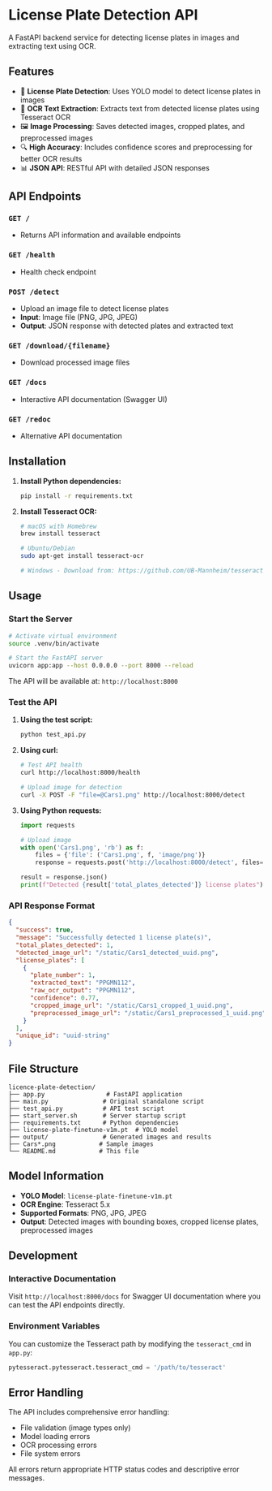 # License Plate Detection API

A FastAPI backend service for detecting license plates in images and extracting text using OCR.

## Features

- 🚗 **License Plate Detection**: Uses YOLO model to detect license plates in images
- 📝 **OCR Text Extraction**: Extracts text from detected license plates using Tesseract OCR
- 🖼️ **Image Processing**: Saves detected images, cropped plates, and preprocessed images
- 🔍 **High Accuracy**: Includes confidence scores and preprocessing for better OCR results
- 📊 **JSON API**: RESTful API with detailed JSON responses

## API Endpoints

### `GET /`
- Returns API information and available endpoints

### `GET /health`
- Health check endpoint

### `POST /detect`
- Upload an image file to detect license plates
- **Input**: Image file (PNG, JPG, JPEG)
- **Output**: JSON response with detected plates and extracted text

### `GET /download/{filename}`
- Download processed image files

### `GET /docs`
- Interactive API documentation (Swagger UI)

### `GET /redoc`
- Alternative API documentation

## Installation

1. **Install Python dependencies:**
   ```bash
   pip install -r requirements.txt
   ```

2. **Install Tesseract OCR:**
   ```bash
   # macOS with Homebrew
   brew install tesseract
   
   # Ubuntu/Debian
   sudo apt-get install tesseract-ocr
   
   # Windows - Download from: https://github.com/UB-Mannheim/tesseract/wiki
   ```

## Usage

### Start the Server
```bash
# Activate virtual environment
source .venv/bin/activate

# Start the FastAPI server
uvicorn app:app --host 0.0.0.0 --port 8000 --reload
```

The API will be available at: `http://localhost:8000`

### Test the API

1. **Using the test script:**
   ```bash
   python test_api.py
   ```

2. **Using curl:**
   ```bash
   # Test API health
   curl http://localhost:8000/health
   
   # Upload image for detection
   curl -X POST -F "file=@Cars1.png" http://localhost:8000/detect
   ```

3. **Using Python requests:**
   ```python
   import requests
   
   # Upload image
   with open('Cars1.png', 'rb') as f:
       files = {'file': ('Cars1.png', f, 'image/png')}
       response = requests.post('http://localhost:8000/detect', files=files)
   
   result = response.json()
   print(f"Detected {result['total_plates_detected']} license plates")
   ```

### API Response Format

```json
{
  "success": true,
  "message": "Successfully detected 1 license plate(s)",
  "total_plates_detected": 1,
  "detected_image_url": "/static/Cars1_detected_uuid.png",
  "license_plates": [
    {
      "plate_number": 1,
      "extracted_text": "PPGMN112",
      "raw_ocr_output": "PPGMN112",
      "confidence": 0.77,
      "cropped_image_url": "/static/Cars1_cropped_1_uuid.png",
      "preprocessed_image_url": "/static/Cars1_preprocessed_1_uuid.png"
    }
  ],
  "unique_id": "uuid-string"
}
```

## File Structure

```
licence-plate-detection/
├── app.py                 # FastAPI application
├── main.py               # Original standalone script
├── test_api.py           # API test script
├── start_server.sh       # Server startup script
├── requirements.txt      # Python dependencies
├── license-plate-finetune-v1m.pt  # YOLO model
├── output/               # Generated images and results
├── Cars*.png            # Sample images
└── README.md            # This file
```

## Model Information

- **YOLO Model**: `license-plate-finetune-v1m.pt`
- **OCR Engine**: Tesseract 5.x
- **Supported Formats**: PNG, JPG, JPEG
- **Output**: Detected images with bounding boxes, cropped license plates, preprocessed images

## Development

### Interactive Documentation
Visit `http://localhost:8000/docs` for Swagger UI documentation where you can test the API endpoints directly.

### Environment Variables
You can customize the Tesseract path by modifying the `tesseract_cmd` in `app.py`:
```python
pytesseract.pytesseract.tesseract_cmd = '/path/to/tesseract'
```

## Error Handling

The API includes comprehensive error handling:
- File validation (image types only)
- Model loading errors
- OCR processing errors
- File system errors

All errors return appropriate HTTP status codes and descriptive error messages.
